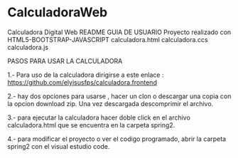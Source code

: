 # CalculadoraWeb
Calculadora Digital Web
README GUIA DE USUARIO 
Proyecto realizado con HTML5-BOOTSTRAP-JAVASCRIPT
calculadora.html
calculadora.ccs
calculadora.js

PASOS PARA USAR LA CALCULADORA

1.- Para uso de la calculadora dirigirse a este enlace : https://github.com/elyisusfps/calculadora.frontend

2.- hay  dos opciones para usarse , hacer un clon o descargar una copia con la opcion download zip. Una vez descargada descomprimir el archivo.

3.- para ejecutar la calculadora hacer doble click en el archivo calculadora.html que se encuentra en  la carpeta spring2.

4.- para modificar el proyecto o ver el codigo programado, abrir la carpeta spring2 con el visual estudio code.

